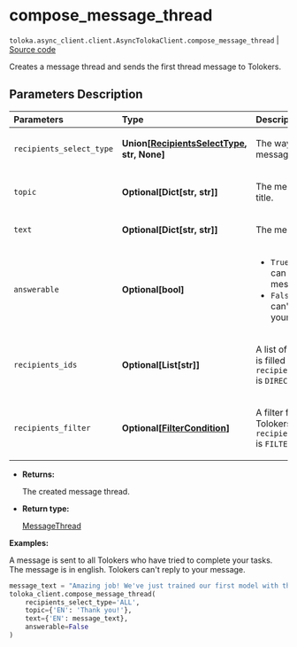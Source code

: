# compose_message_thread
`toloka.async_client.client.AsyncTolokaClient.compose_message_thread` | [Source code](https://github.com/Toloka/toloka-kit/blob/v1.2.0/src/client/__init__.py#L0)

Creates a message thread and sends the first thread message to Tolokers.

## Parameters Description

| Parameters | Type | Description |
| :----------| :----| :-----------|
`recipients_select_type`|**Union\[[RecipientsSelectType](toloka.client.message_thread.RecipientsSelectType.md), str, None\]**|<p>The way of specifying message recipients.</p>
`topic`|**Optional\[Dict\[str, str\]\]**|<p>The message thread title.</p>
`text`|**Optional\[Dict\[str, str\]\]**|<p>The message text.</p>
`answerable`|**Optional\[bool\]**|<ul> <li>`True` — Tolokers can respond to your messages.</li> <li>`False` — Tolokers can&#x27;t respond to your messages.</li> </ul>
`recipients_ids`|**Optional\[List\[str\]\]**|<p>A list of Toloker IDs. It is filled if `recipients_select_type` is `DIRECT`.</p>
`recipients_filter`|**Optional\[[FilterCondition](toloka.client.filter.FilterCondition.md)\]**|<p>A filter for selecting Tolokers. It is set if `recipients_select_type` is `FILTER`.</p>

* **Returns:**

  The created message thread.

* **Return type:**

  [MessageThread](toloka.client.message_thread.MessageThread.md)

**Examples:**

A message is sent to all Tolokers who have tried to complete your tasks.
The message is in english. Tolokers can't reply to your message.

```python
message_text = "Amazing job! We've just trained our first model with the data you prepared for us. Thank you!"
toloka_client.compose_message_thread(
    recipients_select_type='ALL',
    topic={'EN': 'Thank you!'},
    text={'EN': message_text},
    answerable=False
)
```
